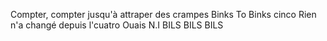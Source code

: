 Compter, compter jusqu'à attraper des crampes
Binks To Binks cinco
Rien n'a changé depuis l'cuatro
Ouais N.I
BILS BILS BILS
